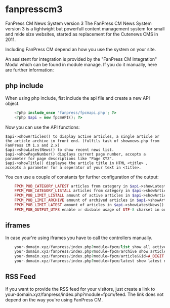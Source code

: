 # fanpresscm3
FanPress CM News System version 3
The FanPress CM News System version 3 is a lightwight but powerfull content
management system for small and mide size websites, started as replacement
for the Cutenews CMS in 2011.

Including FanPress CM depend an how you use the system on your site.

An assistent for integration is provided by the "FanPress CM Integration" Modul which can be found in module manage. If you do it manually, here are further information:

## php include

When using php include, fist include the api file and create a new API object.

```php
    <?php include_once 'fanpress/fpcmapi.php'; ?>
    <?php $api = new fpcmAPI(); ?>
```

Now you can use the API functions:

    $api->showArticles() to display active articles, a single article or the article archive in front end. (fulfils task of shownews.php from FanPress CM 1.x and 2.x)
    $api->showLatestNews() to show recent news list.
    $api->showPageNumber() displays current page number, accepts a parameter for page descriptions like "Page XYZ".
    $api->showTitle() displayse the article title in HTML <title> , accepts a parameter for a seperator of your text in <title>.

You can use a couple of constants fpr further configuration of the output:

```php
    FPCM_PUB_CATEGORY_LATEST articles from category in $api->showLatestNews()
    FPCM_PUB_CATEGORY_LISTALL articles from category in $api->showArticles()
    FPCM_PUB_LIMIT_LISTALL amount of active articles in $api->showArticles()
    FPCM_PUB_LIMIT_ARCHIVE amount of archived articles in $api->showArticles()
    FPCM_PUB_LIMIT_LATEST amount of articles in $api->showLatestNews()
    FPCM_PUB_OUTPUT_UTF8 enable or disbale usage of UTF-8 charset in output of $api->showLatestNews(), $api->showArticles() and $api->showTitle(). Should only be used in case special signs as german umlauts are displayed incorrectly.
```

## iframes

In case your're using iframes you have to call the controllers manually.

```php
    your-domain.xyz/fanpress/index.php?module=fpcm/list show all active articles (fulfils task of shownews.php from FanPress CM 1.x and 2.x)
    your-domain.xyz/fanpress/index.php?module=fpcm/archive show article archive (fulfils task of shownews.php from FanPress CM 1.x and 2.x)
    your-domain.xyz/fanpress/index.php?module=fpcm/article&&id=A_DIGIT show a singel article with given id including comments
    your-domain.xyz/fanpress/index.php?module=fpcm/latest show latest news
```

## RSS Feed

If you want to provide the RSS feed for your visitors, just create a link to your-domain.xyz/fanpress/index.php?module=fpcm/feed. The link does not depend on the way you're using FanPress CM.